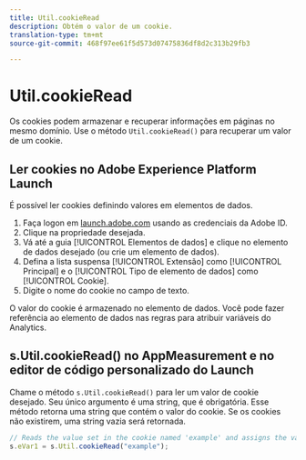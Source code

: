 ```yaml
---
title: Util.cookieRead
description: Obtém o valor de um cookie.
translation-type: tm+mt
source-git-commit: 468f97ee61f5d573d07475836df8d2c313b29fb3

---
```



# Util.cookieRead

Os cookies podem armazenar e recuperar informações em páginas no mesmo domínio. Use o método `Util.cookieRead()` para recuperar um valor de um cookie.

## Ler cookies no Adobe Experience Platform Launch

É possível ler cookies definindo valores em elementos de dados.

1. Faça logon em [launch.adobe.com](https://launch.adobe.com) usando as credenciais da Adobe ID.
2. Clique na propriedade desejada.
3. Vá até a guia [!UICONTROL Elementos de dados] e clique no elemento de dados desejado (ou crie um elemento de dados).
4. Defina a lista suspensa [!UICONTROL Extensão] como [!UICONTROL Principal] e o [!UICONTROL Tipo de elemento de dados] como [!UICONTROL Cookie].
5. Digite o nome do cookie no campo de texto.

O valor do cookie é armazenado no elemento de dados. Você pode fazer referência ao elemento de dados nas regras para atribuir variáveis do Analytics.

## s.Util.cookieRead() no AppMeasurement e no editor de código personalizado do Launch

Chame o método `s.Util.cookieRead()` para ler um valor de cookie desejado. Seu único argumento é uma string, que é obrigatória. Esse método retorna uma string que contém o valor do cookie. Se os cookies não existirem, uma string vazia será retornada.

```js
// Reads the value set in the cookie named 'example' and assigns the value to eVar1
s.eVar1 = s.Util.cookieRead("example");
```
